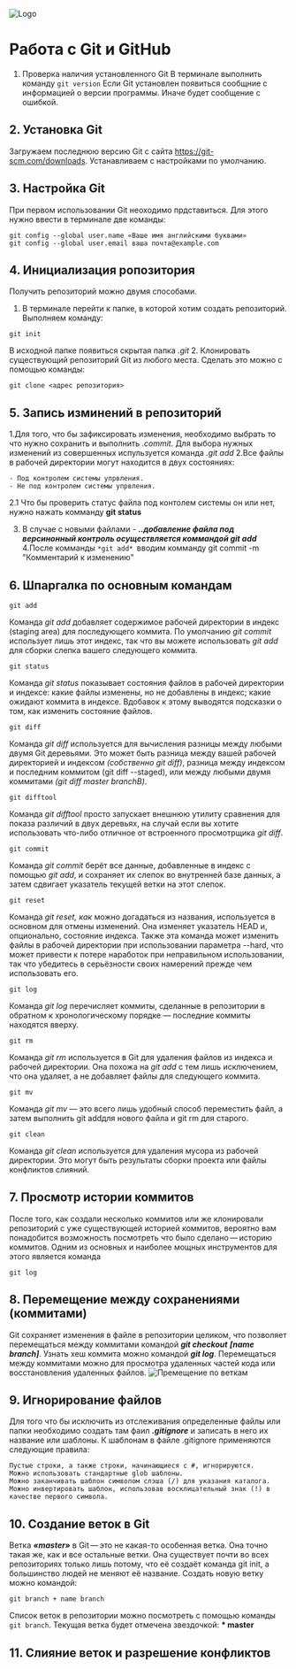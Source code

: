 ![Logo](Git_instruction.jpg)

# Работа с Git и GitHub

1. Проверка наличия установленного Git
В терминале выполнить команду `git version`
Если Git установлен появиться сообщние с информацией о версии программы. Иначе будет сообщение с ошибкой.

## 2. Установка Git
Загружаем последнюю версию Git с сайта  https://git-scm.com/downloads.
Устанавливаем с настройками по умолчанию.

## 3. Настройка Git
При первом использовании Git неоходимо прдставиться. Для этого нужно ввести в терминале две команды:
```
git config --global user.name «Ваше имя английскими буквами»
git config --global user.email ваша почта@example.com
```
## 4. Инициализация ропозитория
Получить репозиторий можно двумя способами.
1. В терминале перейти к папке, в которой хотим создать репозиторий. Выполняем команду:
```
git init
```
В исходной папке появиться скрытая папка *.git*
2. Клонировать существующий репозиторий Git из любого места. Сделать это можно с помощью команды:
```
git clone <адрес репозитория>
```

## 5. Запись изминений в репозиторий
1.Для того, что бы зафиксировать изменения, необходимо выбрать то что нужно сохранить и выполнить *.commit*. Для выбора нужных изменений из совершенных испульзуется команда *.git add*
2.Все файлы в рабочей директории могут находится в двух состояниях:
```
- Под контролем системы упрвления.
- Не под контролем системы упрвления.
```
2.1 Что бы проверить статус файла под контолем системы он или нет, нужно нажать комманду **git status**

3. В случае с новыми файлами - ***..добавление файла под версинонный контроль осуществляется коммандой git add***
4.После комманды ```*git add* ```вводим комманду git commit -m "Комментарий к изменению"


## 6. Шпаргалка по основным командам
```
git add
```
Команда *git add* добавляет содержимое рабочей директории в индекс (staging area) для последующего коммита. По умолчанию *git commit* использует лишь этот индекс, так что вы можете использовать *git add* для сборки слепка вашего следующего коммита.
```
git status
```
Команда *git status* показывает состояния файлов в рабочей директории и индексе: какие файлы изменены, но не добавлены в индекс; какие ожидают коммита в индексе. Вдобавок к этому выводятся подсказки о том, как изменить состояние файлов.
```
git diff
```
Команда *git diff* используется для вычисления разницы между любыми двумя Git деревьями. Это может быть разница между вашей рабочей директорией и индексом *(собственно git diff)*, разница между индексом и последним коммитом (git diff --staged), или между любыми двумя коммитами *(git diff master branchB)*.
```
git difftool
```
Команда *git difftool* просто запускает внешнюю утилиту сравнения для показа различий в двух деревьях, на случай если вы хотите использовать что-либо отличное от встроенного просмотрщика *git diff*.
```
git commit
```
Команда *git commit* берёт все данные, добавленные в индекс с помощью *git add*, и сохраняет их слепок во внутренней базе данных, а затем сдвигает указатель текущей ветки на этот слепок.
```
git reset
```
Команда *git reset, как* можно догадаться из названия, используется в основном для отмены изменений. Она изменяет указатель HEAD и, опционально, состояние индекса. Также эта команда может изменить файлы в рабочей директории при использовании параметра --hard, что может привести к потере наработок при неправильном использовании, так что убедитесь в серьёзности своих намерений прежде чем использовать его.
```
git log
```
Команда *git log* перечисляет коммиты, сделанные в репозитории в обратном к хронологическому порядке — последние коммиты находятся вверху.
```
git rm
```
Команда *git rm* используется в Git для удаления файлов из индекса и рабочей директории. Она похожа на *git add* с тем лишь исключением, что она удаляет, а не добавляет файлы для следующего коммита.
```
git mv
```
Команда *git mv* — это всего лишь удобный способ переместить файл, а затем выполнить git addдля нового файла и git rm для старого.
```
git clean
```
Команда *git clean* используется для удаления мусора из рабочей директории. Это могут быть результаты сборки проекта или файлы конфликтов слияний.


## 7. Просмотр истории коммитов
После того, как создали несколько коммитов или же клонировали репозиторий с уже существующей историей коммитов, вероятно вам понадобится возможность посмотреть что было сделано — историю коммитов. Одним из основных и наиболее мощных инструментов для этого является команда 
```
git log
```
## 8. Перемещение между сохранениями (коммитами)
Git сохраняет изменения в файле в репозитории целиком, что позволяет перемещаться между коммитами командой ***git checkout*** ***[name branch]***. Узнать хеш коммита можно командой ***git log***. Перемещаться между коммитами можно для просмотра удаленных частей кода или восстановления удаленных файлов.
![Премещение по веткам](Moving_along_branchs.png)


## 9. Игнорирование файлов
Для того что бы исключить из отслеживания определенные файлы или папки необходимо создать там фаил ***.gitignore*** и записать в него их название или шаблоны.
К шаблонам в файле .gitignore применяются следующие правила:
```
Пустые строки, а также строки, начинающиеся с #, игнорируются.
Можно использовать стандартные glob шаблоны.
Можно заканчивать шаблон символом слэша (/) для указания каталога.
Можно инвертировать шаблон, использовав восклицательный знак (!) в качестве первого символа.  
```

## 10. Создание веток в Git
Ветка ***«master»*** в Git — это не какая-то особенная ветка. Она точно такая же, как и все остальные ветки. Она существует почти во всех репозиториях только лишь потому, что её создаёт команда git init, а большинство людей не меняют её название.
Создать новую ветку можно командой: 
```
git branch + name branch
```

Список веток в репозитории можно посмотреть с помощью команды `git branch`.
Текущая ветка будет отмечена звездочкой: **\* master**


## 11. Слияние веток и разрешение конфликтов
